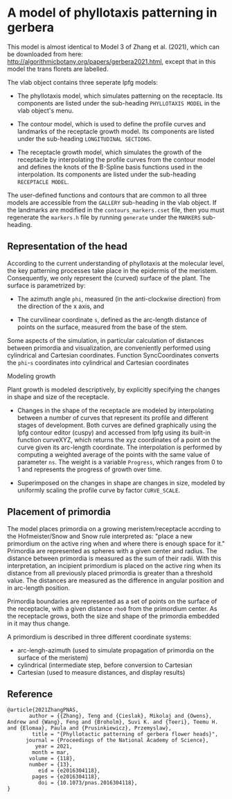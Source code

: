 # A model of phyllotaxis patterning in gerbera

This model is almost identical to Model 3 of Zhang et al. (2021), which can be downloaded from here:
http://algorithmicbotany.org/papers/gerbera2021.html, except that in this model the trans florets are labelled.

The vlab object contains three seperate lpfg models:

- The phyllotaxis model, which simulates patterning on the receptacle. Its components are listed under the sub-heading
`PHYLLOTAXIS MODEL` in the vlab object's menu.

- The contour model, which is used to define the profile curves and landmarks of the receptacle growth model. Its
components are listed under the sub-heading `LONGITUDINAL SECTIONS`.

- The receptacle growth model, which simulates the growth of the receptacle by interpolating the profile curves from the contour model
and defines the knots of the B-Spline basis functions used in the interpolation. Its components are listed under the sub-heading
`RECEPTACLE MODEL`.

The user-defined functions and contours that are common to all three models are accessible from the `GALLERY` sub-heading
in the vlab object. If the landmarks are modified in the `contours_markers.cset` file, then you must regenerate the
`markers.h` file by running `generate` under the `MARKERS` sub-heading.

## Representation of the head

According to the current understanding of phyllotaxis at the molecular level, the key patterning processes 
take place in the epidermis of the meristem.  Consequently, we only represent
the (curved) surface of the plant.  The surface is parametrized by:

- The azimuth angle `phi`, measured (in the anti-clockwise direction) from the direction of the x axis, and 

- The curvilinear coordinate `s`, defined as the arc-length distance of points on the surface, measured from the base of the stem.  

Some aspects of the simulation, in particular calculation of distances between primordia and visualization, are conveniently 
performed using cylindrical and Cartesian coordinates.  Function SyncCoordinates converts the `phi`-`s` coordinates into
cylindrical and Cartesian coordinates

Modeling growth

Plant growth is modeled descriptively, by explicitly specifying the changes in shape and size of the receptacle.
 
- Changes in the shape of the receptacle are modeled by interpolating between a number of curves that represent 
its profile and different stages of development. Both curves are defined graphically using the lpfg contour editor (cuspy)
and accessed from lpfg using its built-in function curveXYZ, which returns the xyz coordinates of a point on the curve given 
its arc-length coordinate. The interpolation is performed by computing a weighted average 
of the points with the same value of parameter `ns`. The weight is a variable `Progress`, which ranges from 0 to 1 and
represents the progress of growth over time.  

- Superimposed on the changes in shape are changes in size, modeled by uniformly scaling the profile curve by factor 
`CURVE_SCALE`.

## Placement of primordia

The model places primordia on a growing meristem/receptacle accrding to the Hofmeister/Snow and Snow rule interpreted as:
"place a new primordium on the active ring when and where there is enough space for it."
Primordia are represented as spheres with a given center and radius.  The distance between primordia is measured
as the sum of their radii.  With this interpretation, an incipient primordium is placed on the active ring 
when its distance from all previously placed primordia is greater than a threshold value. 
The distances are measured as the difference in angular position and in arc-length position.   

Primordia boundaries are represented as a set of points on the surface of the receptacle, with a given distance `rho0`
from the primordium center.  As the receptacle grows, both the
size and shape of the primordia embedded in it may thus change.  

A primordium is described in three different coordinate systems:
- arc-lengh-azimuth (used to simulate propagation of primordia on the surface of the meristem)
- cylindrical (intermediate step, before conversion to Cartesian
- Cartesian (used to measure distances, and display results)


## Reference
```
@article{2021ZhangPNAS,
       author = {{Zhang}, Teng and {Cieslak}, Mikolaj and {Owens}, Andrew and {Wang}, Feng and {Broholm}, Suvi K. and {Teeri}, Teemu H. and {Elomaa}, Paula and {Prusinkiewicz}, Przemyslaw},
        title = "{Phyllotactic patterning of gerbera flower heads}",
      journal = {Proceedings of the National Academy of Science},
         year = 2021,
        month = mar,
       volume = {118},
       number = {13},
          eid = {e2016304118},
        pages = {e2016304118},
          doi = {10.1073/pnas.2016304118},
}
```




